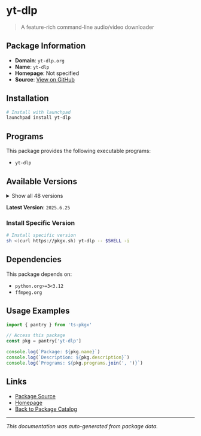 # yt-dlp

> A feature-rich command-line audio/video downloader

## Package Information

- **Domain**: `yt-dlp.org`
- **Name**: `yt-dlp`
- **Homepage**: Not specified
- **Source**: [View on GitHub](https://github.com/pkgxdev/pantry/tree/main/projects/yt-dlp.org/package.yml)

## Installation

```bash
# Install with launchpad
launchpad install yt-dlp
```

## Programs

This package provides the following executable programs:

- `yt-dlp`

## Available Versions

<details>
<summary>Show all 48 versions</summary>

- `2025.6.25`, `2025.6.9`, `2025.5.22`, `2025.4.30`, `2025.3.31`
- `2025.3.27`, `2025.3.26`, `2025.3.25`, `2025.3.21`, `2025.2.19`
- `2025.1.26`, `2025.1.15`, `2025.1.12`, `2024.12.23`, `2024.12.13`
- `2024.12.6`, `2024.12.3`, `2024.11.18`, `2024.11.4`, `2024.10.22`
- `2024.10.7`, `2024.9.27`, `2024.8.6`, `2024.8.1`, `2024.7.25`
- `2024.7.16`, `2024.7.9`, `2024.7.8`, `2024.7.7`, `2024.7.2`
- `2024.7.1`, `2024.5.27`, `2024.5.26`, `2024.4.9`, `2024.3.10`
- `2023.12.30`, `2023.11.16`, `2023.11.14`, `2023.10.13`, `2023.10.7`
- `2023.9.24`, `2023.7.6`, `2023.6.22`, `2023.6.21`, `2023.3.4`
- `2023.3.3`, `2023.2.17`, `2023.1.6`

</details>

**Latest Version**: `2025.6.25`

### Install Specific Version

```bash
# Install specific version
sh <(curl https://pkgx.sh) yt-dlp -- $SHELL -i
```

## Dependencies

This package depends on:

- `python.org>=3<3.12`
- `ffmpeg.org`

## Usage Examples

```typescript
import { pantry } from 'ts-pkgx'

// Access this package
const pkg = pantry['yt-dlp']

console.log(`Package: ${pkg.name}`)
console.log(`Description: ${pkg.description}`)
console.log(`Programs: ${pkg.programs.join(', ')}`)
```

## Links

- [Package Source](https://github.com/pkgxdev/pantry/tree/main/projects/yt-dlp.org/package.yml)
- [Homepage](#)
- [Back to Package Catalog](../../package-catalog.md)

---

*This documentation was auto-generated from package data.*
